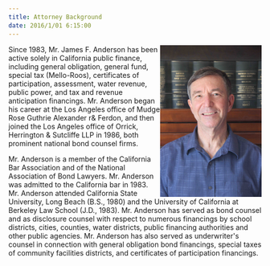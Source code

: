 ```yaml
---
title: Attorney Background
date: 2016/1/01 6:15:00
---
```

<img src="/images/jim.jpg" alt="James Anderson" style="float:right; max-width:40%;"/>

Since 1983, Mr. James F. Anderson has been active solely in California public finance, including general obligation, general fund, special tax (Mello-Roos), certificates of participation, assessment, water revenue, public power, and tax and revenue anticipation financings. Mr. Anderson began his career at the Los Angeles office of Mudge Rose Guthrie Alexander r& Ferdon, and then joined the Los Angeles office of Orrick, Herrington & Sutcliffe LLP in 1986, both prominent national bond counsel firms.

Mr. Anderson is a member of the California Bar Association and of the National Association of Bond Lawyers. Mr. Anderson was admitted to the California bar in 1983. Mr. Anderson attended California State University, Long Beach (B.S., 1980) and the University of California at Berkeley Law School (J.D., 1983). Mr. Anderson has served as bond counsel and as disclosure counsel with respect to numerous financings by school districts, cities, counties, water districts, public financing authorities and other public agencies. Mr. Anderson has also served as underwriter's counsel in connection with general obligation bond financings, special taxes of community facilities districts, and certificates of participation financings.